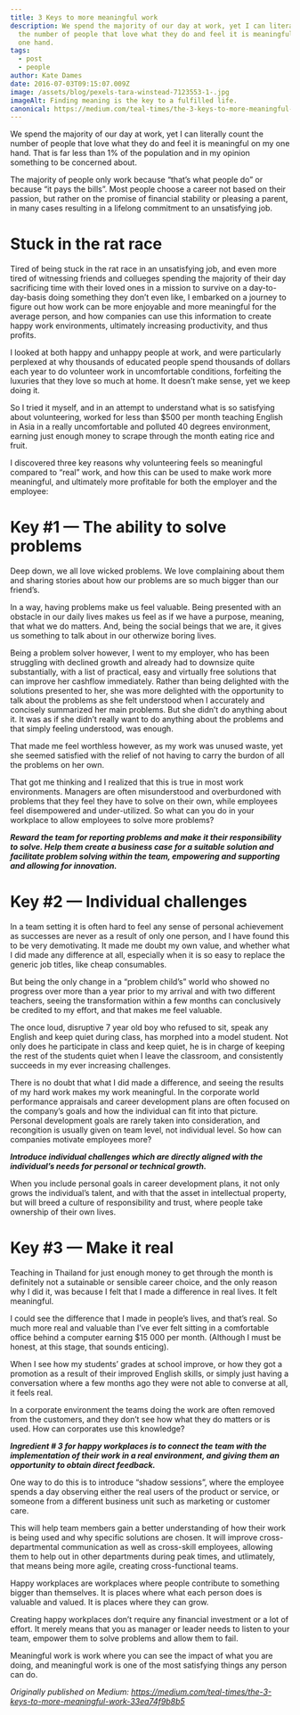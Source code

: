 ```yaml
---
title: 3 Keys to more meaningful work
description: We spend the majority of our day at work, yet I can literally count
  the number of people that love what they do and feel it is meaningful on my
  one hand.
tags:
  - post
  - people
author: Kate Dames
date: 2016-07-03T09:15:07.009Z
image: /assets/blog/pexels-tara-winstead-7123553-1-.jpg
imageAlt: Finding meaning is the key to a fulfilled life.
canonical: https://medium.com/teal-times/the-3-keys-to-more-meaningful-work-33ea74f9b8b5
---
```

We spend the majority of our day at work, yet I can literally count the number of people that love what they do and feel it is meaningful on my one hand. That is far less than 1% of the population and in my opinion something to be concerned about.

The majority of people only work because “that’s what people do” or because “it pays the bills”. Most people choose a career not based on their passion, but rather on the promise of financial stability or pleasing a parent, in many cases resulting in a lifelong commitment to an unsatisfying job.

# Stuck in the rat race

Tired of being stuck in the rat race in an unsatisfying job, and even more tired of witnessing friends and collueges spending the majority of their day sacrificing time with their loved ones in a mission to survive on a day-to-day-basis doing something they don’t even like, I embarked on a journey to figure out how work can be more enjoyable and more meaningful for the average person, and how companies can use this information to create happy work environments, ultimately increasing productivity, and thus profits.

I looked at both happy and unhappy people at work, and were particularly perplexed at why thousands of educated people spend thousands of dollars each year to do volunteer work in uncomfortable conditions, forfeiting the luxuries that they love so much at home. It doesn’t make sense, yet we keep doing it.

So I tried it myself, and in an attempt to understand what is so satisfying about volunteering, worked for less than $500 per month teaching English in Asia in a really uncomfortable and polluted 40 degrees environment, earning just enough money to scrape through the month eating rice and fruit.

I discovered three key reasons why volunteering feels so meaningful compared to “real” work, and how this can be used to make work more meaningful, and ultimately more profitable for both the employer and the employee:

# Key #1 — The ability to solve problems

Deep down, we all love wicked problems. We love complaining about them and sharing stories about how our problems are so much bigger than our friend’s.

In a way, having problems make us feel valuable. Being presented with an obstacle in our daily lives makes us feel as if we have a purpose, meaning, that what we do matters. And, being the social beings that we are, it gives us something to talk about in our otherwize boring lives.

Being a problem solver however, I went to my employer, who has been struggling with declined growth and already had to downsize quite substantially, with a list of practical, easy and virtually free solutions that can improve her cashflow immediately. Rather than being delighted with the solutions presented to her, she was more delighted with the opportunity to talk about the problems as she felt understood when I accurately and concisely summarized her main problems. But she didn’t do anything about it. It was as if she didn’t really want to do anything about the problems and that simply feeling understood, was enough.

That made me feel worthless however, as my work was unused waste, yet she seemed satisfied with the relief of not having to carry the burdon of all the problems on her own.

That got me thinking and I realized that this is true in most work environments. Managers are often misunderstood and overburdoned with problems that they feel they have to solve on their own, while employees feel disempowered and under-utilized. So what can you do in your workplace to allow employees to solve more problems?

***Reward the team for reporting problems and make it their responsibility to solve. Help them create a business case for a suitable solution and facilitate problem solving within the team, empowering and supporting and allowing for innovation.***

# Key #2 — Individual challenges

In a team setting it is often hard to feel any sense of personal achievement as successes are never as a result of only one person, and I have found this to be very demotivating. It made me doubt my own value, and whether what I did made any difference at all, especially when it is so easy to replace the generic job titles, like cheap consumables.

But being the only change in a “problem child’s” world who showed no progress over more than a year prior to my arrival and with two different teachers, seeing the transformation within a few months can conclusively be credited to my effort, and that makes me feel valuable.

The once loud, disruptive 7 year old boy who refused to sit, speak any English and keep quiet during class, has morphed into a model student. Not only does he participate in class and keep quiet, he is in charge of keeping the rest of the students quiet when I leave the classroom, and consistently succeeds in my ever increasing challenges.

There is no doubt that what I did made a difference, and seeing the results of my hard work makes my work meaningful. In the corporate world performance appraisals and career development plans are often focused on the company’s goals and how the individual can fit into that picture. Personal development goals are rarely taken into consideration, and recongition is usually given on team level, not individual level. So how can companies motivate employees more?

***Introduce individual challenges which are directly aligned with the individual’s needs for personal or technical growth.***

When you include personal goals in career development plans, it not only grows the individual’s talent, and with that the asset in intellectual property, but will breed a culture of responsibility and trust, where people take ownership of their own lives.

# Key #3 — Make it real

Teaching in Thailand for just enough money to get through the month is definitely not a sutainable or sensible career choice, and the only reason why I did it, was because I felt that I made a difference in real lives. It felt meaningful.

I could see the difference that I made in people’s lives, and that’s real. So much more real and valuable than I’ve ever felt sitting in a comfortable office behind a computer earning $15 000 per month. (Although I must be honest, at this stage, that sounds enticing).

When I see how my students’ grades at school improve, or how they got a promotion as a result of their improved English skills, or simply just having a conversation where a few months ago they were not able to converse at all, it feels real.

In a corporate environment the teams doing the work are often removed from the customers, and they don’t see how what they do matters or is used. How can corporates use this knowledge?

***Ingredient # 3 for happy workplaces is to connect the team with the implementation of their work in a real environment, and giving them an opportunity to obtain direct feedback.***

One way to do this is to introduce “shadow sessions”, where the employee spends a day observing either the real users of the product or service, or someone from a different business unit such as marketing or customer care.

This will help team members gain a better understanding of how their work is being used and why specific solutions are chosen. It will improve cross-departmental communication as well as cross-skill employees, allowing them to help out in other departments during peak times, and utlimately, that means being more agile, creating cross-functional teams.

Happy workplaces are workplaces where people contribute to something bigger than themselves. It is places where what each person does is valuable and valued. It is places where they can grow.

Creating happy workplaces don’t require any financial investment or a lot of effort. It merely means that you as manager or leader needs to listen to your team, empower them to solve problems and allow them to fail.

Meaningful work is work where you can see the impact of what you are doing, and meaningful work is one of the most satisfying things any person can do.





*Originally published on Medium: https://medium.com/teal-times/the-3-keys-to-more-meaningful-work-33ea74f9b8b5*